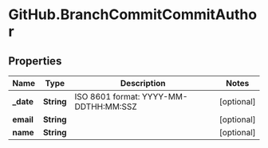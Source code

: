 # GitHub.BranchCommitCommitAuthor

## Properties

Name | Type | Description | Notes
------------ | ------------- | ------------- | -------------
**_date** | **String** | ISO 8601 format: YYYY-MM-DDTHH:MM:SSZ | [optional] 
**email** | **String** |  | [optional] 
**name** | **String** |  | [optional] 



